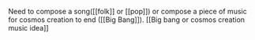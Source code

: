 Need to compose a song([[folk]] or [[pop]]) or compose a piece of music for cosmos creation to end ([[Big Bang]]). [[Big bang or cosmos creation music idea]]
